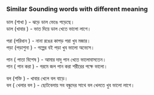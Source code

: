 ### Similar Sounding words with different meaning   

ডাল (শাখা ) - ঝড়ে ডাল ভেঙে পড়েছে।   
ডাল (খাবার ) - ভাত দিয়ে ডাল খেতে ভালো লাগে।  

পরা (পরিধান ) - নানা রঙের কাপড় পরা খুব মজার।   
পড়া (পড়াশুনা ) - গল্পের বই পড়া খুব ভালো অভ্যেস।   

পান ( পাতা বিশেষ ) - আমার দাদু পান খেতে ভালোবাসতেন।   
পান ( পান করা ) - গরমে জল পান করা শরীরের পক্ষে ভালো।   

বল (শক্তি ) - খাবার খেলে বল বাড়ে।   
বল ( খেলার বল ) - ছোটবেলায় সব বন্ধুদের সাথে বল খেলতে খুব ভালো লাগে।   
